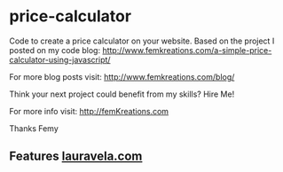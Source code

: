 # price-calculator

Code to create a price calculator on your website. Based on the project I posted on my code blog: http://www.femkreations.com/a-simple-price-calculator-using-javascript/

For more blog posts visit: http://www.femkreations.com/blog/

Think your next project could benefit from my skills? Hire Me!

For more info visit: http://femKreations.com

Thanks Femy

## Features <a id='ssFeatures' href='https://lauravela.com' ref="dofollow">lauravela.com</a>

